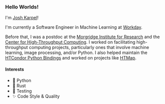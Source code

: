 ### Hello Worlds!

I'm [Josh Karpel](https://www.jtk.dev/)!

I'm currently a Software Engineer in Machine Learning at [Workday](https://github.com/Workday).

Before that, I was a postdoc at the
[Morgridge Institute for Research](https://morgridge.org/) 
and the
[Center for High-Throughput Computing](http://chtc.cs.wisc.edu/).
I worked on facilitating high-throughput computing projects, particularly ones that involve machine learning, image processing, and/or Python.
I also helped maintain the 
[HTCondor Python Bindings](https://htcondor.readthedocs.io/en/latest/apis/python-bindings/index.html) 
and worked on projects like 
[HTMap](https://htmap.readthedocs.io/en/latest/).

#### Interests

- :snake: Python
- :crab: Rust
- :microscope: Testing
- :sparkles: Code Style & Quality
